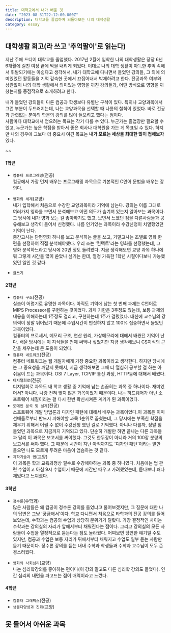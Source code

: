 ```yaml
---
title: 대학교에서 내가 배운 것
date: "2023-08-31T22:12:00.000Z"
description: 대학교를 졸업하며 되돌아보는 나의 대학생활
category: essay
---
```


## 대학생활 회고(라 쓰고 '추억팔이'로 읽는다)

지난 주에 드디어 대학교를 졸업했다. 2017년 2월에 입학한 나의 대학생활은 장장 6년 6개월에 걸친 여정 끝에 막을 내리게 되었다. 이대로 나의 대학 생활이 아득한 추억 속에서 휘발되기에는 아쉽다고 생각해서, 내가 대학교에 다니면서 들었던 강의들, 그 외에 의미있었던 활동들을 기억 깊숙한 곳에서 끄집어내서 박제하려고 한다. 전공과목 여부와 상관없이 나의 대학 생활에서 의미있는 영향을 끼친 강의들과, 어떤 방식으로 영향을 끼쳤는지를 중점적으로 소개하려고 한다.

내가 들었던 강의들이 다른 컴공과 학생보다 유별난 구석이 있다. 특히나 교양과목에서 그런 부분이 두드러지는데, 나는 교양과목을 선택할 때 나름의 철칙이 있었다. 바로 전공과 관련없는 분야의 학문의 강의를 많이 들으려고 했다는 점이다.  
사람마다 대학교에서 얻으려는 목표는 각기 다를 수 있다. 누군가는 졸업장만 필요할 수 있고, 누군가는 높은 학점을 받아서 좋은 회사나 대학원을 가는 게 목표일 수 있다. 하지만 나의 경우에 그보다 더 중요시 여긴 목표는 **내가 모르는 세상을 최대한 많이 접해보자** 였다.

~~

#### 1학년

- `컴퓨터 프로그래밍`(전공)  
  컴공에서 가장 먼저 배우는 프로그래밍 과목으로 기본적인 C언어 문법을 배우는 강의다.
- `영화의 세계`(교양)  
  내가 입학해서 처음으로 수강한 교양과목이라 기억에 남는다. 강의는 이름 그대로 여러가지 영화를 보면서 분석해보고 어떤 의도가 숨겨져 있는지 알아보는 과목이다. 그 당시에 내가 영화 보는 걸 좋아하기도 했고, 보면서 느꼈던 점을 다른사람들과 공유해보고 생각이 들어서 신청했다. 나름 인기있는 과목이라 수강신청이 치열했었던 기억이 난다.  
  중간고사는 단편영화 하나를 보고 분석하는 글을 쓰고, 기말고사는 조별로 영화 한 편을 선정하여 직접 분석해야했다. 우리 조는 '컨택트'라는 영화를 선정했는데, 그 영화 분석하느라고 당시에 20번 정도 돌려봤다. 지금 생각해보면 교양 과목 하나에 뭐 그렇게 시간을 많이 쏟았나 싶기는 한데, 열정 가득한 1학년 시절이다보니 가능했었던 일인 것 같다.

- `글쓰기`

#### 2학년

- `컴퓨터 구조`(전공)  
  실습이 어렵기로 유명한 과목이다. 아직도 기억에 남는 첫 번째 과제는 C언어로 MIPS Processor를 구현하는 것이었다. 과제 기한은 3주정도 줬는데, 보통 과제의 내용을 이해하는데 1주정도 걸리고, 구현하는데 1주가 걸렸었다. 대신에 교수님의 강의력이 정말 뛰어났기 때문에 수업시간이 딴짓하지 않고 100% 집중하면서 들었던 과목이었다.  
  컴퓨터의 프로세서, 메모리 구조, 연산 원리, 가상메모리에 대해서 배웠던 기억이 난다. 배울 당시에는 이 지식들을 언제 써먹나 싶었지만 지금 생각해보니 CS지식의 근간을 세우는데 큰 도움이 되었다.
- `컴퓨터 네트워크`(전공)  
  컴퓨터 네트워크는 웹 개발자에게 가장 중요한 과목이라고 생각한다. 하지만 당시에는 그 중요성을 깨닫지 못해서, 지금 생각해보면 그때 더 열심히 공부할 걸 하는 아쉬움이 드는 과목이다. OSI 7 Layer, TCP/IP 통신 과정, HTTP등에 대해서 배웠다.
- `디지털회로`(전공)  
  디지털회로 과목도 내 학교 생활 중 기억에 남는 손꼽히는 과목 중 하나이다. 재미있어서? 아니다. 나랑 전혀 맞지 않은 과목이었기 때문이다. 나는 하드웨어가 아닌 소프트웨어 체질이라는 걸 다시 한번 확신시켜준 계기가 된 과목이었다.
- `도메인 분석 및 설계`(전공)  
  소프트웨어 개발 방법론과 디자인 패턴에 대해서 배우는 과목이었다.이 과목은 이미 선배들로부터 반드시 피해야할 과목 1순위로 꼽혔는데, 그 당시에는 부족한 학점을 채우기 위해서 어쩔 수 없이 수강신청 했던 걸로 기억했다. 아니나 다를까, 정말 힘들었던 과목으로 지금까지 기억되고 있다. 단순히 개발만 하면 끝나는 다른 과목들과 달리 이 과목은 보고서를 써야했다. 그것도 한두장이 아니라 거의 100장 분량의 보고서를 써야 했다. 그 때문에 시간이 지난 아직까지도 '디자인 패턴'이라는 말만 들으면 나도 모르게 두려운 마음이 엄슴하는 것 같다.
- `과학기술과 법`(교양)  
  이 과목은 학과 교육과정상 필수로 수강해야하는 과목 중 하나였다. 처음에는 법 관련 수업이고 아침 9시 수업이기 때문에 시간만 때우고 가려했었는데, 듣다보니 꽤나 재밌다고 느껴졌다.

#### 3학년

- `정수론`(수학과)  
  많은 사람들은 왜 컴공이 정수론 강의를 들었냐고 물어보겠지만, 그 질문에 대한 나의 답변은 그냥 '궁금해서'이다. 학교 다니면서 처음으로 타학과의 전공 강의를 들어보았는데, 수학과는 컴공의 수업과 상당히 분위기가 달랐다. 가장 결정적인 차이는 수학과는 강의실의 자리가 앞에서부터 채워진다는 점이다. 그리고 강의실의 모든 사람들이 수업을 열정적으로 듣는다는 점도 놀라웠다. 어찌보면 당연한 얘기일 수도 있지만, 컴공과 수업은 보통 자리가 뒤에서부터 채워지고 수업도 일부 듣는 사람만 듣기 때문이다. 정수론 강의를 듣는 내내 수학과 학생들과 수학과 교수님이 모두 존경스러웠다.

- `영화와 사회심리`(교양)  
  나는 심리학강의를 좋아하는 편이다(이 강의 말고도 다른 심리학 강의도 들었다). 인간 심리의 내면을 파고드는 점이 매력이라고 느꼈다.

#### 4학년

- `컴퓨터 그래픽스`(전공)
- `생물다양성과 진화`(교양)

## 못 들어서 아쉬운 과목
